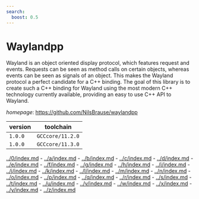 ```yaml
---
search:
  boost: 0.5
---
```

# Waylandpp

Wayland is an object oriented display protocol, which  features request and events. Requests can be seen as method calls on  certain objects, whereas events can be seen as signals of an object.  This makes the Wayland protocol a perfect candidate for a C++ binding.  The goal of this library is to create such a C++ binding for Wayland  using the most modern C++ technology currently available, providing  an easy to use C++ API to Wayland.

*homepage*: <https://github.com/NilsBrause/waylandpp>

version | toolchain
--------|----------
``1.0.0`` | ``GCCcore/11.2.0``
``1.0.0`` | ``GCCcore/11.3.0``

[../0/index.md](0) - [../a/index.md](a) - [../b/index.md](b) - [../c/index.md](c) - [../d/index.md](d) - [../e/index.md](e) - [../f/index.md](f) - [../g/index.md](g) - [../h/index.md](h) - [../i/index.md](i) - [../j/index.md](j) - [../k/index.md](k) - [../l/index.md](l) - [../m/index.md](m) - [../n/index.md](n) - [../o/index.md](o) - [../p/index.md](p) - [../q/index.md](q) - [../r/index.md](r) - [../s/index.md](s) - [../t/index.md](t) - [../u/index.md](u) - [../v/index.md](v) - [../w/index.md](w) - [../x/index.md](x) - [../y/index.md](y) - [../z/index.md](z)

